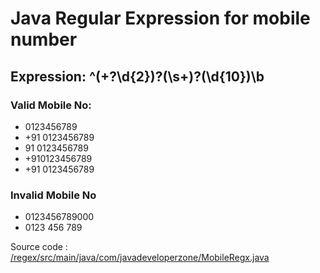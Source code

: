 # Java Regular Expression for mobile number 

## Expression: ^(\+?\d{2})?(\s+)?(\d{10})\b

### Valid Mobile No:
* 0123456789
* +91 0123456789
* 91 0123456789
* +910123456789
* +91          0123456789
 
### Invalid Mobile No
*  0123456789000
* 0123 456 789

Source code : [/regex/src/main/java/com/javadeveloperzone/MobileRegx.java](regex/src/main/java/com/javadeveloperzone/MobileRegx.java)
